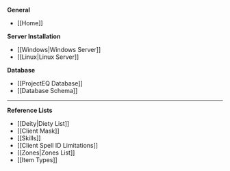 **General**
* [[Home]]

**Server Installation**
* [[Windows|Windows Server]]
* [[Linux|Linux Server]]

**Database**
* [[ProjectEQ Database]]
* [[Database Schema]]

---
**Reference Lists**
* [[Deity|Diety List]]
* [[Client Mask]]
* [[Skills]]
* [[Client Spell ID Limitations]]
* [[Zones|Zones List]]
* [[Item Types]]